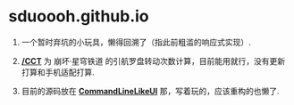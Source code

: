 # sduoooh.github.io

1.  一个暂时弃坑的小玩具，懒得回溯了（指此前粗滥的响应式实现）.

2.  **[/CCT](https://sduoooh.me/CCT)** 为 崩坏·星穹铁道 的引航罗盘转动次数计算，目前能用就行，没有更新打算和手机适配打算.

3.  目前的源码放在 **[CommandLineLikeUI](https://github.com/sduoooh/CommandLineLikeUI)** 那，写着玩的，应该重构的也懒了.
